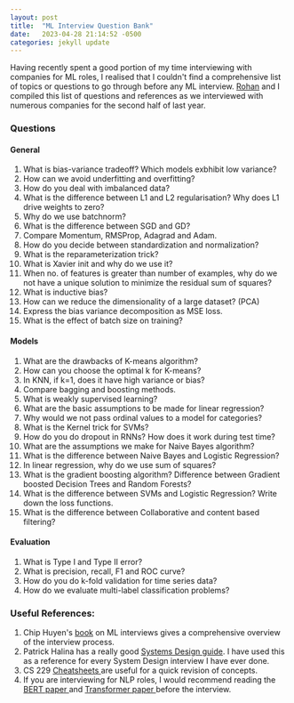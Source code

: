 ```yaml
---
layout: post
title:  "ML Interview Question Bank"
date:   2023-04-28 21:14:52 -0500
categories: jekyll update
---
```


Having recently spent a good portion of my time interviewing with companies for ML roles, I realised that I couldn't find a comprehensive list of topics or questions to go through before any ML interview. [Rohan](https://rohankumar.github.io/) and I compiled this list of questions and references as we interviewed with numerous companies for the second half of last year. 

### Questions

#### General

1. What is bias-variance tradeoff? Which models exbhibit low variance?
2. How can we avoid underfitting and overfitting?
3. How do you deal with imbalanced data? 
4. What is the difference between L1 and L2 regularisation? Why does L1 drive weights to zero?
5. Why do we use batchnorm?
6. What is the difference between SGD and GD? 
7. Compare Momentum, RMSProp, Adagrad and Adam.
8. How do you decide between standardization and normalization?
9. What is the reparameterization trick?
10. What is Xavier init and why do we use it?
11. When no. of features is greater than number of  examples, why do we not have a unique solution to minimize the residual sum of squares?
12. What is inductive bias?
13. How can we reduce the dimensionality of a large dataset? (PCA)
14. Express the bias variance decomposition as MSE loss. 
15. What is the effect of batch size on training?


#### Models
1. What are the drawbacks of K-means algorithm?
2. How can you choose the optimal k for K-means?
3. In KNN, if k=1, does it have high variance or bias?
4. Compare bagging and boosting methods.
5. What is weakly supervised learning?
6. What are the basic assumptions to be made for linear regression?
7. Why would we not pass ordinal values to a model for categories?
8. What is the Kernel trick for SVMs?
9. How do you do dropout in RNNs? How does it work during test time? 
10. What are the assumptions we make for Naive Bayes algorithm?
11. What is the difference between Naive Bayes and Logistic Regression?
12. In linear regression, why do we use sum of squares?
13. What is the gradient boosting algorithm? Difference between Gradient boosted Decision Trees and Random Forests?
14. What is the difference between SVMs and Logistic Regression? Write down the loss functions.
15. What is the difference between Collaborative and content based filtering?


#### Evaluation
1. What is Type I and Type II error?
2. What is precision, recall, F1 and ROC curve?
3. How do you do k-fold validation for time series data?
4. How do we evaluate multi-label classification problems?
 

### Useful References:
<ol>
<li> Chip Huyen's <a href= "https://huyenchip.com/ml-interviews-book/">book</a> on ML interviews gives a comprehensive overview of the interview process. </li>

<li> Patrick Halina has a really good <a href="http://patrickhalina.com/posts/ml-systems-design-interview-guide/#ml-systems-questions">Systems Design guide</a>. I have used this as a reference for every System Design interview I have ever done. </li>

<li> CS 229 <a href="https://stanford.edu/~shervine/teaching/cs-229/"> Cheatsheets </a> are useful for a quick revision of concepts. </li>

<li> If you are interviewing for NLP roles, I would recommend reading the <a href="https://arxiv.org/abs/1810.04805">BERT paper </a> and <a href="https://arxiv.org/abs/1706.03762"> Transformer paper </a>before the interview. </li>






<!-- Jekyll also offers powerful support for code snippets:

{% highlight ruby %}
def print_hi(name)
  puts "Hi, #{name}"
end
print_hi('Tom')
#=> prints 'Hi, Tom' to STDOUT.
{% endhighlight %}

Check out the [Jekyll docs][jekyll-docs] for more info on how to get the most out of Jekyll. File all bugs/feature requests at [Jekyll’s GitHub repo][jekyll-gh]. If you have questions, you can ask them on [Jekyll Talk][jekyll-talk].

[jekyll-docs]: https://jekyllrb.com/docs/home
[jekyll-gh]:   https://github.com/jekyll/jekyll
[jekyll-talk]: https://talk.jekyllrb.com/ -->
